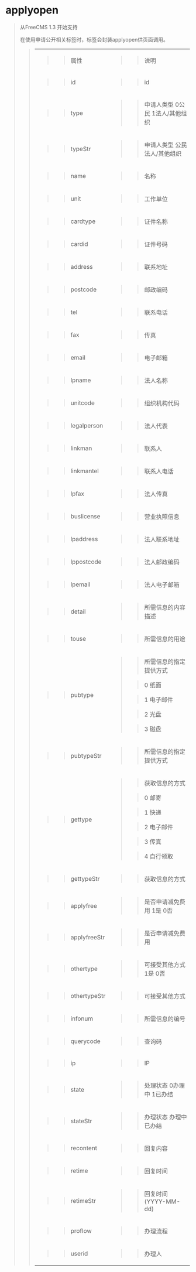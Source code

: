 # applyopen #

<p>
<blockquote><span>从FreeCMS 1.3 开始支持</span></p>
<p>
<span>在使用申请公开相关标签时，标签会封装<span>applyopen</span><span>供页面调用。</span></span></p>
<p>
<blockquote></p>
<table>
</blockquote><tbody>
<blockquote><tr>
<blockquote><td>
<blockquote><p>
<blockquote><span>属性</span></p>
</blockquote></blockquote></td>
<td>
<blockquote><p>
<blockquote><span>说明</span></p>
</blockquote></blockquote></td>
</blockquote></tr>
<tr>
<blockquote><td>
<blockquote><p>
<blockquote><span>id</span></p>
</blockquote></blockquote></td>
<td>
<blockquote><p>
<blockquote><span>id</span></p>
</blockquote></blockquote></td>
</blockquote></tr>
<tr>
<blockquote><td>
<blockquote><p>
<blockquote><span>type</span></p>
</blockquote></blockquote></td>
<td>
<blockquote><p>
<blockquote><span>申请人类型 0公民 1法人/其他组织</span></p>
</blockquote></blockquote></td>
</blockquote></tr>
<tr>
<blockquote><td>
<blockquote><p>
<blockquote><span>typeStr</span></p>
</blockquote></blockquote></td>
<td>
<blockquote><p>
<blockquote><span>申请人类型 公民  法人/其他组织</span></p>
</blockquote></blockquote></td>
</blockquote></tr>
<tr>
<blockquote><td>
<blockquote><p>
<blockquote><span>name</span></p>
</blockquote></blockquote></td>
<td>
<blockquote><p>
<blockquote><span>名称</span></p>
</blockquote></blockquote></td>
</blockquote></tr>
<tr>
<blockquote><td>
<blockquote><p>
<blockquote><span>unit</span></p>
</blockquote></blockquote></td>
<td>
<blockquote><p>
<blockquote><span>工作单位</span></p>
</blockquote></blockquote></td>
</blockquote></tr>
<tr>
<blockquote><td>
<blockquote><p>
<blockquote><span>cardtype</span></p>
</blockquote></blockquote></td>
<td>
<blockquote><p>
<blockquote><span>证件名称</span></p>
</blockquote></blockquote></td>
</blockquote></tr>
<tr>
<blockquote><td>
<blockquote><p>
<blockquote><span>cardid</span></p>
</blockquote></blockquote></td>
<td>
<blockquote><p>
<blockquote><span>证件号码</span></p>
</blockquote></blockquote></td>
</blockquote></tr>
<tr>
<blockquote><td>
<blockquote><p>
<blockquote><span>address</span></p>
</blockquote></blockquote></td>
<td>
<blockquote><p>
<blockquote><span>联系地址</span></p>
</blockquote></blockquote></td>
</blockquote></tr>
<tr>
<blockquote><td>
<blockquote><p>
<blockquote><span>postcode</span></p>
</blockquote></blockquote></td>
<td>
<blockquote><p>
<blockquote><span>邮政编码</span></p>
</blockquote></blockquote></td>
</blockquote></tr>
<tr>
<blockquote><td>
<blockquote><p>
<blockquote><span>tel</span></p>
</blockquote></blockquote></td>
<td>
<blockquote><p>
<blockquote><span>联系电话</span></p>
</blockquote></blockquote></td>
</blockquote></tr>
<tr>
<blockquote><td>
<blockquote><p>
<blockquote><span>fax</span></p>
</blockquote></blockquote></td>
<td>
<blockquote><p>
<blockquote><span>传真</span></p>
</blockquote></blockquote></td>
</blockquote></tr>
<tr>
<blockquote><td>
<blockquote><p>
<blockquote><span>email</span></p>
</blockquote></blockquote></td>
<td>
<blockquote><p>
<blockquote><span>电子邮箱</span></p>
</blockquote></blockquote></td>
</blockquote></tr>
<tr>
<blockquote><td>
<blockquote><p>
<blockquote><span>lpname</span></p>
</blockquote></blockquote></td>
<td>
<blockquote><p>
<blockquote><span>法人名称</span></p>
</blockquote></blockquote></td>
</blockquote></tr>
<tr>
<blockquote><td>
<blockquote><p>
<blockquote><span>unitcode</span></p>
</blockquote></blockquote></td>
<td>
<blockquote><p>
<blockquote><span>组织机构代码</span></p>
</blockquote></blockquote></td>
</blockquote></tr>
<tr>
<blockquote><td>
<blockquote><p>
<blockquote><span>legalperson</span></p>
</blockquote></blockquote></td>
<td>
<blockquote><p>
<blockquote><span>法人代表</span></p>
</blockquote></blockquote></td>
</blockquote></tr>
<tr>
<blockquote><td>
<blockquote><p>
<blockquote><span>linkman</span></p>
</blockquote></blockquote></td>
<td>
<blockquote><p>
<blockquote><span>联系人</span></p>
</blockquote></blockquote></td>
</blockquote></tr>
<tr>
<blockquote><td>
<blockquote><p>
<blockquote><span>linkmantel</span></p>
</blockquote></blockquote></td>
<td>
<blockquote><p>
<blockquote><span>联系人电话</span></p>
</blockquote></blockquote></td>
</blockquote></tr>
<tr>
<blockquote><td>
<blockquote><p>
<blockquote><span>lpfax</span></p>
</blockquote></blockquote></td>
<td>
<blockquote><p>
<blockquote><span>法人传真</span></p>
</blockquote></blockquote></td>
</blockquote></tr>
<tr>
<blockquote><td>
<blockquote><p>
<blockquote><span>buslicense</span></p>
</blockquote></blockquote></td>
<td>
<blockquote><p>
<blockquote><span>营业执照信息</span></p>
</blockquote></blockquote></td>
</blockquote></tr>
<tr>
<blockquote><td>
<blockquote><p>
<blockquote><span>lpaddress</span></p>
</blockquote></blockquote></td>
<td>
<blockquote><p>
<blockquote><span>法人联系地址</span></p>
</blockquote></blockquote></td>
</blockquote></tr>
<tr>
<blockquote><td>
<blockquote><p>
<blockquote><span>lppostcode</span></p>
</blockquote></blockquote></td>
<td>
<blockquote><p>
<blockquote><span>法人邮政编码</span></p>
</blockquote></blockquote></td>
</blockquote></tr>
<tr>
<blockquote><td>
<blockquote><p>
<blockquote><span>lpemail</span></p>
</blockquote></blockquote></td>
<td>
<blockquote><p>
<blockquote><span>法人电子邮箱</span></p>
</blockquote></blockquote></td>
</blockquote></tr>
<tr>
<blockquote><td>
<blockquote><p>
<blockquote><span>detail</span></p>
</blockquote></blockquote></td>
<td>
<blockquote><p>
<blockquote><span>所需信息的内容描述</span></p>
</blockquote></blockquote></td>
</blockquote></tr>
<tr>
<blockquote><td>
<blockquote><p>
<blockquote><span>touse</span></p>
</blockquote></blockquote></td>
<td>
<blockquote><p>
<blockquote><span>所需信息的用途</span></p>
</blockquote></blockquote></td>
</blockquote></tr>
<tr>
<blockquote><td>
<blockquote><p>
<blockquote><span>pubtype</span></p>
</blockquote></blockquote></td>
<td>
<blockquote><p>
<blockquote><span>所需信息的指定提供方式</span></p>
</blockquote><p>
<blockquote><span>0 </span><span>纸面</span></p>
</blockquote><p>
<blockquote><span>1 </span><span>电子邮件</span></p>
</blockquote><p>
<blockquote><span>2 </span><span>光盘</span></p>
</blockquote><p>
<blockquote><span>3 </span><span>磁盘</span></p>
</blockquote></blockquote></td>
</blockquote></tr>
<tr>
<blockquote><td>
<blockquote><p>
<blockquote><span>pubtypeStr</span></p>
</blockquote></blockquote></td>
<td>
<blockquote><p>
<blockquote><span>所需信息的指定提供方式</span></p>
</blockquote></blockquote></td>
</blockquote></tr>
<tr>
<blockquote><td>
<blockquote><p>
<blockquote><span>gettype</span></p>
</blockquote></blockquote></td>
<td>
<blockquote><p>
<blockquote><span>获取信息的方式</span></p>
</blockquote><p>
<blockquote><span>0 </span><span>邮寄</span></p>
</blockquote><p>
<blockquote><span>1 </span><span>快递</span></p>
</blockquote><p>
<blockquote><span>2 </span><span>电子邮件</span></p>
</blockquote><p>
<blockquote><span>3 </span><span>传真</span></p>
</blockquote><p>
<blockquote><span>4 </span><span>自行领取</span></p>
</blockquote></blockquote></td>
</blockquote></tr>
<tr>
<blockquote><td>
<blockquote><p>
<blockquote><span>gettypeStr</span></p>
</blockquote></blockquote></td>
<td>
<blockquote><p>
<blockquote><span>获取信息的方式</span></p>
</blockquote></blockquote></td>
</blockquote></tr>
<tr>
<blockquote><td>
<blockquote><p>
<blockquote><span>applyfree</span></p>
</blockquote></blockquote></td>
<td>
<blockquote><p>
<blockquote><span>是否申请减免费用 1是 0否</span></p>
</blockquote></blockquote></td>
</blockquote></tr>
<tr>
<blockquote><td>
<blockquote><p>
<blockquote><span>applyfreeStr</span></p>
</blockquote></blockquote></td>
<td>
<blockquote><p>
<blockquote><span>是否申请减免费用</span></p>
</blockquote></blockquote></td>
</blockquote></tr>
<tr>
<blockquote><td>
<blockquote><p>
<blockquote><span>othertype</span></p>
</blockquote></blockquote></td>
<td>
<blockquote><p>
<blockquote><span>可接受其他方式1是 0否</span></p>
</blockquote></blockquote></td>
</blockquote></tr>
<tr>
<blockquote><td>
<blockquote><p>
<blockquote><span>othertypeStr</span></p>
</blockquote></blockquote></td>
<td>
<blockquote><p>
<blockquote><span>可接受其他方式</span></p>
</blockquote></blockquote></td>
</blockquote></tr>
<tr>
<blockquote><td>
<blockquote><p>
<blockquote><span>infonum</span></p>
</blockquote></blockquote></td>
<td>
<blockquote><p>
<blockquote><span>所需信息的编号</span></p>
</blockquote></blockquote></td>
</blockquote></tr>
<tr>
<blockquote><td>
<blockquote><p>
<blockquote><span>querycode</span></p>
</blockquote></blockquote></td>
<td>
<blockquote><p>
<blockquote><span>查询码</span></p>
</blockquote></blockquote></td>
</blockquote></tr>
<tr>
<blockquote><td>
<blockquote><p>
<blockquote><span>ip</span></p>
</blockquote></blockquote></td>
<td>
<blockquote><p>
<blockquote><span>IP</span></p>
</blockquote></blockquote></td>
</blockquote></tr>
<tr>
<blockquote><td>
<blockquote><p>
<blockquote><span>state</span></p>
</blockquote></blockquote></td>
<td>
<blockquote><p>
<blockquote><span>处理状态 0办理中 1已办结</span></p>
</blockquote></blockquote></td>
</blockquote></tr>
<tr>
<blockquote><td>
<blockquote><p>
<blockquote><span>stateStr</span></p>
</blockquote></blockquote></td>
<td>
<blockquote><p>
<blockquote><span>办理状态 办理中 已办结</span></p>
</blockquote></blockquote></td>
</blockquote></tr>
<tr>
<blockquote><td>
<blockquote><p>
<blockquote><span>recontent</span></p>
</blockquote></blockquote></td>
<td>
<blockquote><p>
<blockquote><span>回复内容</span></p>
</blockquote></blockquote></td>
</blockquote></tr>
<tr>
<blockquote><td>
<blockquote><p>
<blockquote><span>retime</span></p>
</blockquote></blockquote></td>
<td>
<blockquote><p>
<blockquote><span>回复时间</span></p>
</blockquote></blockquote></td>
</blockquote></tr>
<tr>
<blockquote><td>
<blockquote><p>
<blockquote><span>retimeStr</span></p>
</blockquote></blockquote></td>
<td>
<blockquote><p>
<blockquote><span>回复时间(YYYY-MM-dd)</span></p>
</blockquote></blockquote></td>
</blockquote></tr>
<tr>
<blockquote><td>
<blockquote><p>
<blockquote><span>proflow</span></p>
</blockquote></blockquote></td>
<td>
<blockquote><p>
<blockquote><span>办理流程</span></p>
</blockquote></blockquote></td>
</blockquote></tr>
<tr>
<blockquote><td>
<blockquote><p>
<blockquote><span>userid</span></p>
</blockquote></blockquote></td>
<td>
<blockquote><p>
<blockquote><span>办理人</span></p>
</blockquote></blockquote></td>
</blockquote></tr>
</blockquote></tbody>
</table>
<p>
<blockquote></p>